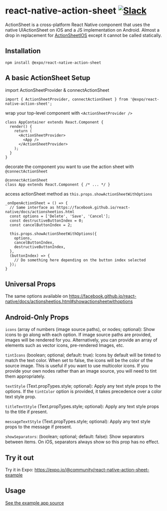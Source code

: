 # react-native-action-sheet [![Slack](https://slack.expo.io/badge.svg)](https://slack.expo.io)

ActionSheet is a cross-platform React Native component that uses the native UIActionSheet on iOS and a JS implementation on Android. Almost a drop in replacement for [ActionSheetIOS](https://facebook.github.io/react-native/docs/actionsheetios.html) except it cannot be called statically.

## Installation
```
npm install @expo/react-native-action-sheet
```

## A basic ActionSheet Setup

import ActionSheetProvider & connectActionSheet

```es6
import { ActionSheetProvider, connectActionSheet } from '@expo/react-native-action-sheet';
```

wrap your top-level component with `<ActionSheetProvider />`

```es6
class AppContainer extends React.Component {
  render() {
    return (
      <ActionSheetProvider>
        <App />
      </ActionSheetProvider>
    );
  }
}
```

decorate the component you want to use the action sheet with `@connectActionSheet`

```es6
@connectActionSheet
class App extends React.Component { /* ... */ }
```

access actionSheet method as `this.props.showActionSheetWithOptions`

```es6
_onOpenActionSheet = () => {
  // Same interface as https://facebook.github.io/react-native/docs/actionsheetios.html
  const options = ['Delete', 'Save', 'Cancel'];
  const destructiveButtonIndex = 0;
  const cancelButtonIndex = 2;
  
  this.props.showActionSheetWithOptions({
    options,
    cancelButtonIndex,
    destructiveButtonIndex,
  },
  (buttonIndex) => {
    // Do something here depending on the button index selected
  });
}
```

## Universal Props

The same options available on https://facebook.github.io/react-native/docs/actionsheetios.html#showactionsheetwithoptions

## Android-Only Props

`icons` (array of numbers (image source paths), or nodes; optional): Show icons to go along with each option. If image source paths are provided, images will be rendered for you. Alternatively, you can provide an array of elements such as vector icons, pre-rendered Images, etc.

`tintIcons` (boolean; optional; default: true): Icons by default will be tinted to match the text color. When set to false, the icons will be the color of the source image. This is useful if you want to use multicolor icons. If you provide your own nodes rather than an image source, you will need to tint them appropriately.

`textStyle` (Text.propTypes.style; optional): Apply any text style props to the options. If the `tintColor` option is provided, it takes precedence over a color text style prop.

`titleTextStyle` (Text.propTypes.style; optional): Apply any text style props to the title if present.

`messageTextStyle` (Text.propTypes.style; optional): Apply any text style props to the message if present.

`showSeparators`: (boolean; optional; default: false): Show separators between items. On iOS, separators always show so this prop has no effect.

## Try it out

Try it in Expo: https://expo.io/@community/react-native-action-sheet-example

## Usage

[See the example app source](https://github.com/expo/react-native-action-sheet/tree/master/example)
